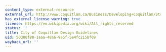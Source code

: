 ```yaml
---
content_type: external-resource
external_url: http://www.coquitlam.ca/Business/Developing+Coquitlam/Strategic+Plans/default.htm
has_external_license_warning: true
license: https://en.wikipedia.org/wiki/All_rights_reserved
status: ''
title: City of Coquitlam Design Guidelines
uid: 50380f80-1aaa-48a6-9a5f-5e4fc215bf09
wayback_url: ''
---
```

